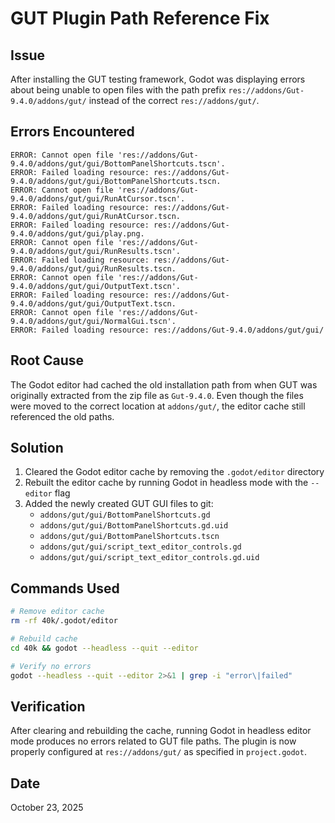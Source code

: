 # GUT Plugin Path Reference Fix

## Issue
After installing the GUT testing framework, Godot was displaying errors about being unable to open files with the path prefix `res://addons/Gut-9.4.0/addons/gut/` instead of the correct `res://addons/gut/`.

## Errors Encountered
```
ERROR: Cannot open file 'res://addons/Gut-9.4.0/addons/gut/gui/BottomPanelShortcuts.tscn'.
ERROR: Failed loading resource: res://addons/Gut-9.4.0/addons/gut/gui/BottomPanelShortcuts.tscn.
ERROR: Cannot open file 'res://addons/Gut-9.4.0/addons/gut/gui/RunAtCursor.tscn'.
ERROR: Failed loading resource: res://addons/Gut-9.4.0/addons/gut/gui/RunAtCursor.tscn.
ERROR: Failed loading resource: res://addons/Gut-9.4.0/addons/gut/gui/play.png.
ERROR: Cannot open file 'res://addons/Gut-9.4.0/addons/gut/gui/RunResults.tscn'.
ERROR: Failed loading resource: res://addons/Gut-9.4.0/addons/gut/gui/RunResults.tscn.
ERROR: Cannot open file 'res://addons/Gut-9.4.0/addons/gut/gui/OutputText.tscn'.
ERROR: Failed loading resource: res://addons/Gut-9.4.0/addons/gut/gui/OutputText.tscn.
ERROR: Cannot open file 'res://addons/Gut-9.4.0/addons/gut/gui/NormalGui.tscn'.
ERROR: Failed loading resource: res://addons/Gut-9.4.0/addons/gut/gui/
```

## Root Cause
The Godot editor had cached the old installation path from when GUT was originally extracted from the zip file as `Gut-9.4.0`. Even though the files were moved to the correct location at `addons/gut/`, the editor cache still referenced the old paths.

## Solution
1. Cleared the Godot editor cache by removing the `.godot/editor` directory
2. Rebuilt the editor cache by running Godot in headless mode with the `--editor` flag
3. Added the newly created GUT GUI files to git:
   - `addons/gut/gui/BottomPanelShortcuts.gd`
   - `addons/gut/gui/BottomPanelShortcuts.gd.uid`
   - `addons/gut/gui/BottomPanelShortcuts.tscn`
   - `addons/gut/gui/script_text_editor_controls.gd`
   - `addons/gut/gui/script_text_editor_controls.gd.uid`

## Commands Used
```bash
# Remove editor cache
rm -rf 40k/.godot/editor

# Rebuild cache
cd 40k && godot --headless --quit --editor

# Verify no errors
godot --headless --quit --editor 2>&1 | grep -i "error\|failed"
```

## Verification
After clearing and rebuilding the cache, running Godot in headless editor mode produces no errors related to GUT file paths. The plugin is now properly configured at `res://addons/gut/` as specified in `project.godot`.

## Date
October 23, 2025
